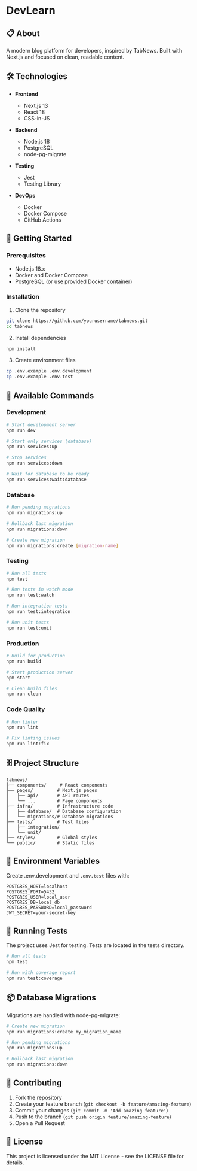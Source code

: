 # DevLearn

## 📋 About

A modern blog platform for developers, inspired by TabNews. Built with Next.js and focused on clean, readable content.

## 🛠️ Technologies

- **Frontend**
  - Next.js 13
  - React 18
  - CSS-in-JS

- **Backend**
  - Node.js 18
  - PostgreSQL
  - node-pg-migrate

- **Testing**
  - Jest
  - Testing Library

- **DevOps**
  - Docker
  - Docker Compose
  - GitHub Actions

## 🚀 Getting Started

### Prerequisites

- Node.js 18.x
- Docker and Docker Compose
- PostgreSQL (or use provided Docker container)

### Installation

1. Clone the repository

```bash
git clone https://github.com/yourusername/tabnews.git
cd tabnews
```

2. Install dependencies

```bash
npm install
```

3. Create environment files

```bash
cp .env.example .env.development
cp .env.example .env.test
```

## 📝 Available Commands

### Development

```bash
# Start development server
npm run dev

# Start only services (database)
npm run services:up

# Stop services
npm run services:down

# Wait for database to be ready
npm run services:wait:database
```

### Database

```bash
# Run pending migrations
npm run migrations:up

# Rollback last migration
npm run migrations:down

# Create new migration
npm run migrations:create [migration-name]
```

### Testing

```bash
# Run all tests
npm test

# Run tests in watch mode
npm run test:watch

# Run integration tests
npm run test:integration

# Run unit tests
npm run test:unit
```

### Production

```bash
# Build for production
npm run build

# Start production server
npm start

# Clean build files
npm run clean
```

### Code Quality

```bash
# Run linter
npm run lint

# Fix linting issues
npm run lint:fix
```

## 🗄️ Project Structure

```
tabnews/
├── components/     # React components
├── pages/         # Next.js pages
│   ├── api/       # API routes
│   └── ...        # Page components
├── infra/         # Infrastructure code
│   ├── database/  # Database configuration
│   └── migrations/# Database migrations
├── tests/         # Test files
│   ├── integration/
│   └── unit/
├── styles/        # Global styles
└── public/        # Static files
```

## 🔧 Environment Variables

Create .env.development and `.env.test` files with:

```env
POSTGRES_HOST=localhost
POSTGRES_PORT=5432
POSTGRES_USER=local_user
POSTGRES_DB=local_db
POSTGRES_PASSWORD=local_password
JWT_SECRET=your-secret-key
```

## 🧪 Running Tests

The project uses Jest for testing. Tests are located in the tests directory.

```bash
# Run all tests
npm test

# Run with coverage report
npm run test:coverage
```

## 📦 Database Migrations

Migrations are handled with node-pg-migrate:

```bash
# Create new migration
npm run migrations:create my_migration_name

# Run pending migrations
npm run migrations:up

# Rollback last migration
npm run migrations:down
```

## 🤝 Contributing

1. Fork the repository
2. Create your feature branch (`git checkout -b feature/amazing-feature`)
3. Commit your changes (`git commit -m 'Add amazing feature'`)
4. Push to the branch (`git push origin feature/amazing-feature`)
5. Open a Pull Request

## 📝 License

This project is licensed under the MIT License - see the LICENSE file for details.
